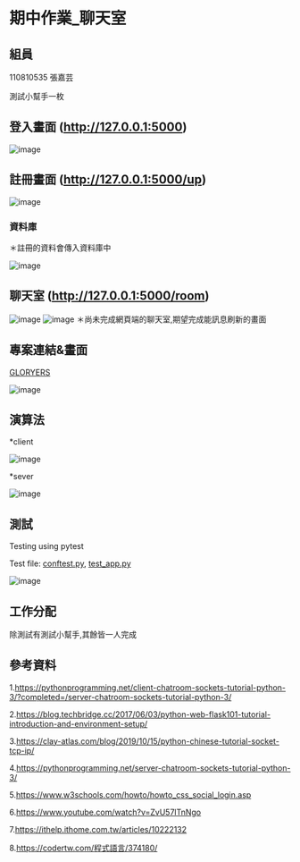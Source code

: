 # 期中作業_聊天室

## 組員
110810535 張嘉芸

測試小幫手一枚

## 登入畫面 (http://127.0.0.1:5000)
![image](./image/login.jpg)

## 註冊畫面 (http://127.0.0.1:5000/up)
![image](./image/signup.jpg)

### 資料庫
＊註冊的資料會傳入資料庫中

![image](./image/db.jpg)

## 聊天室 (http://127.0.0.1:5000/room)
![image](./image/message.jpg)
![image](./image/message2.jpg)
＊尚未完成網頁端的聊天室,期望完成能訊息刷新的畫面

## 專案連結&畫面
[GLORYERS](https://github.com/GLORYERS/se_midterm)

![image](./image/poject.jpg)

## 演算法
*client

![image](./image/c.jpg)

*sever

![image](./image/s.jpg)

## 測試
Testing using pytest

Test file: [conftest.py](https://github.com/GLORYERS/se_midterm/blob/main/conftest.py), [test_app.py](https://github.com/GLORYERS/se_midterm/blob/main/test_app.py)

![image](./image/t.jpg)

## 工作分配
除測試有測試小幫手,其餘皆一人完成

## 參考資料
1.https://pythonprogramming.net/client-chatroom-sockets-tutorial-python-3/?completed=/server-chatroom-sockets-tutorial-python-3/

2.https://blog.techbridge.cc/2017/06/03/python-web-flask101-tutorial-introduction-and-environment-setup/

3.https://clay-atlas.com/blog/2019/10/15/python-chinese-tutorial-socket-tcp-ip/

4.https://pythonprogramming.net/server-chatroom-sockets-tutorial-python-3/

5.https://www.w3schools.com/howto/howto_css_social_login.asp

6.https://www.youtube.com/watch?v=ZvU57lTnNgo

7.https://ithelp.ithome.com.tw/articles/10222132

8.https://codertw.com/程式語言/374180/
